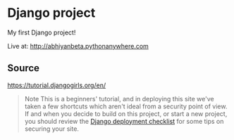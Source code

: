 # Django project

My first Django project!

Live at: http://abhiyanbeta.pythonanywhere.com

## Source

https://tutorial.djangogirls.org/en/

> Note This is a beginners' tutorial, and in deploying this site we've taken a few shortcuts which aren't ideal from a security point of view. If and when you decide to build on this project, or start a new project, you should review the [Django deployment checklist](https://docs.djangoproject.com/en/2.2/howto/deployment/checklist/) for some tips on securing your site.
